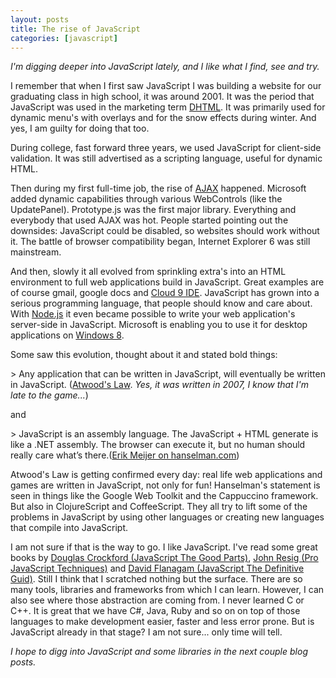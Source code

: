 ```yaml
---
layout: posts
title: The rise of JavaScript
categories: [javascript]
---
```

_I'm digging deeper into JavaScript lately, and I like what I find, see and try._ 

I remember that when I first saw JavaScript I was building a website for our graduating class in high school, it was around 2001. It was the period that JavaScript was used in the marketing term [DHTML][1]. It was primarily used for dynamic menu's with overlays and for the snow effects during winter. And yes, I am guilty for doing that too. 

During college, fast forward three years, we used JavaScript for client-side validation. It was still advertised as a scripting language, useful for dynamic HTML.

Then during my first full-time job, the rise of [AJAX][2] happened. Microsoft added dynamic capabilities through various WebControls (like the UpdatePanel). Prototype.js was the first major library. Everything and everybody that used AJAX was hot. People started pointing out the downsides: JavaScript could be disabled, so websites should work without it. The battle of browser compatibility began, Internet Explorer 6 was still mainstream.

And then, slowly it all evolved from sprinkling extra's into an HTML environment to full web applications build in JavaScript. Great examples are of course gmail, google docs and [Cloud 9 IDE][3]. JavaScript has grown into a serious programming language, that people should know and care about. With [Node.js][4] it even became possible to write your web application's server-side in JavaScript. Microsoft is enabling you to use it for desktop applications on [Windows 8][5].

Some saw this evolution, thought about it and stated bold things:

&gt; Any application that can be written in JavaScript, will eventually be written in JavaScript. ([Atwood's Law][9]. _Yes, it was written in 2007, I know that I'm late to the game..._)

and

&gt; JavaScript is an assembly language. The JavaScript + HTML generate is like a .NET assembly. The browser can execute it, but no human should really care what&rsquo;s there.([Erik Meijer on hanselman.com][10])

Atwood's Law is getting confirmed every day: real life web applications and games are written in JavaScript, not only for fun! Hanselman's statement is seen in things like the Google Web Toolkit and the Cappuccino framework. But also in ClojureScript and CoffeeScript. They all try to lift some of the problems in JavaScript by using other languages or creating new languages that compile into JavaScript.

I am not sure if that is the way to go. I like JavaScript. I've read some great books by [Douglas Crockford (JavaScript The Good Parts)][6], [John Resig (Pro JavaScript Techniques)][7] and [David Flanagam (JavaScript The Definitive Guid)][8]. Still I think that I scratched nothing but the surface. There are so many tools, libraries and frameworks from which I can learn. However, I can also see where those abstraction are coming from. I never learned C or C++. It is great that we have C#, Java, Ruby and so on on top of those languages to make development easier, faster and less error prone. But is JavaScript already in that stage? I am not sure... only time will tell.

_I hope to digg into JavaScript and some libraries in the next couple blog posts._

[1]: http://nl.wikipedia.org/wiki/Dynamic_HTML
[2]: http://nl.wikipedia.org/wiki/Asynchronous_JavaScript_and_XML
[3]: http://c9.io/
[4]: http://nodejs.org/
[5]: http://msdn.microsoft.com/en-us/library/windows/apps/br229565%28v=VS.85%29.aspx
[6]: http://shop.oreilly.com/product/9780596517748.do
[7]: http://jspro.org/
[8]: http://shop.oreilly.com/product/9780596101992.do
[9]: http://www.codinghorror.com/blog/2007/07/the-principle-of-least-power.html
[10]: http://www.hanselman.com/blog/JavaScriptIsAssemblyLanguageForTheWebSematicMarkupIsDeadCleanVsMachinecodedHTML.aspx
